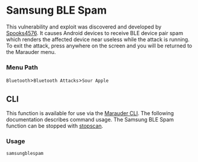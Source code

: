 # Samsung BLE Spam
This vulnerability and exploit was discovered and developed by [Spooks4576](https://github.com/Spooks4576). It causes Android devices to receive BLE device pair spam which renders the affected device near useless while the attack is running. To exit the attack, press anywhere on the screen and you will be returned to the Marauder menu.

### Menu Path
`Bluetooth`>`Bluetooth Attacks`>`Sour Apple`

## CLI
This function is available for use via the [Marauder CLI](https://github.com/justcallmekoko/ESP32Marauder/wiki/cli). The following documentation describes command usage. The Samsung BLE Spam function can be stopped with [stopscan](https://github.com/justcallmekoko/ESP32Marauder/wiki/stopscan).

### Usage
`samsungblespam`